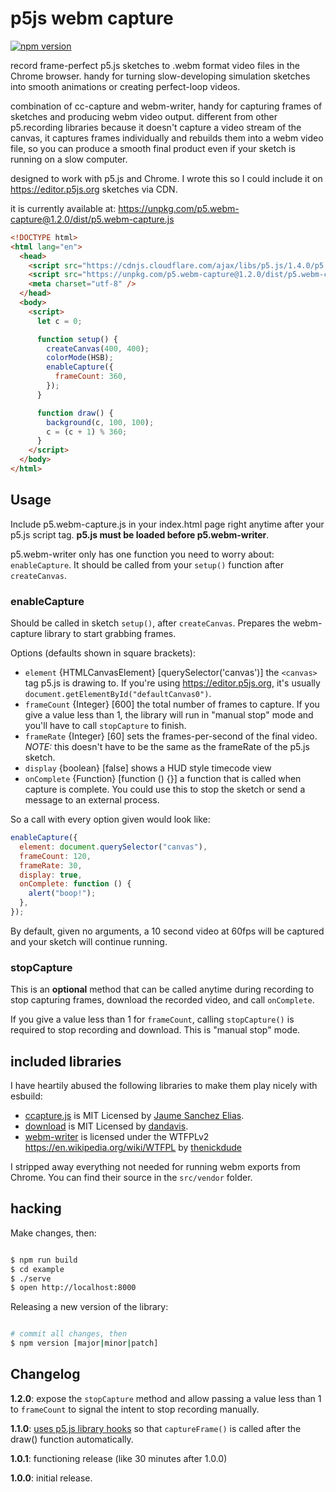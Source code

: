 # p5js webm capture

[![npm version](https://badge.fury.io/js/p5.webm-capture.svg)](https://badge.fury.io/js/p5.webm-capture)

record frame-perfect p5.js sketches to .webm format video files in the Chrome browser. handy for turning slow-developing simulation sketches into smooth animations or creating perfect-loop videos.

combination of cc-capture and webm-writer, handy for capturing frames of sketches and producing webm video output. different from other p5.recording libraries because it doesn't capture a video stream of the canvas, it captures frames individually and rebuilds them into a webm video file, so you can produce a smooth final product even if your sketch is running on a slow computer.

designed to work with p5.js and Chrome. I wrote this so I could include it on https://editor.p5js.org sketches via CDN.

it is currently available at: https://unpkg.com/p5.webm-capture@1.2.0/dist/p5.webm-capture.js

```html
<!DOCTYPE html>
<html lang="en">
  <head>
    <script src="https://cdnjs.cloudflare.com/ajax/libs/p5.js/1.4.0/p5.js"></script>
    <script src="https://unpkg.com/p5.webm-capture@1.2.0/dist/p5.webm-capture.js"></script>
    <meta charset="utf-8" />
  </head>
  <body>
    <script>
      let c = 0;

      function setup() {
        createCanvas(400, 400);
        colorMode(HSB);
        enableCapture({
          frameCount: 360,
        });
      }

      function draw() {
        background(c, 100, 100);
        c = (c + 1) % 360;
      }
    </script>
  </body>
</html>
```

## Usage

Include p5.webm-capture.js in your index.html page right anytime after your p5.js script tag. **p5.js must be loaded before p5.webm-writer**.

p5.webm-writer only has one function you need to worry about: `enableCapture`. It should be called from your `setup()` function after `createCanvas`.

### enableCapture

Should be called in sketch `setup()`, after `createCanvas`. Prepares the webm-capture library to start grabbing frames.

Options (defaults shown in square brackets):

- `element` {HTMLCanvasElement} [querySelector('canvas')] the `<canvas>` tag p5.js is drawing to. If you're using https://editor.p5js.org, it's usually `document.getElementById("defaultCanvas0")`.
- `frameCount` {Integer} [600] the total number of frames to capture. If you give a value less than 1, the library will run in "manual stop" mode and you'll have to call `stopCapture` to finish.
- `frameRate` {Integer} [60] sets the frames-per-second of the final video. _NOTE:_ this doesn't have to be the same as the frameRate of the p5.js sketch.
- `display` {boolean} [false] shows a HUD style timecode view
- `onComplete` {Function} [function () {}] a function that is called when capture is complete. You could use this to stop the sketch or send a message to an external process.

So a call with every option given would look like:

```js
enableCapture({
  element: document.querySelector("canvas"),
  frameCount: 120,
  frameRate: 30,
  display: true,
  onComplete: function () {
    alert("boop!");
  },
});
```

By default, given no arguments, a 10 second video at 60fps will be captured and your sketch will continue running.

### stopCapture

This is an **optional** method that can be called anytime during recording to stop capturing frames, download the recorded video, and call `onComplete`.

If you give a value less than 1 for `frameCount`, calling `stopCapture()` is required to stop recording and download. This is "manual stop" mode.

## included libraries

I have heartily abused the following libraries to make them play nicely with esbuild:

- [ccapture.js](https://github.com/spite/ccapture.js) is MIT Licensed by [Jaume Sanchez Elias](https://github.com/spite).
- [download](https://github.com/rndme/download) is MIT Licensed by [dandavis](https://github.com/rndme).
- [webm-writer](https://github.com/thenickdude/webm-writer-js) is licensed under the WTFPLv2 https://en.wikipedia.org/wiki/WTFPL by [thenickdude](https://github.com/thenickdude)

I stripped away everything not needed for running webm exports from Chrome. You can find their source in the `src/vendor` folder.

## hacking

Make changes, then:

```sh

$ npm run build
$ cd example
$ ./serve
$ open http://localhost:8000
```

Releasing a new version of the library:

```sh

# commit all changes, then
$ npm version [major|minor|patch]
```

## Changelog

**1.2.0**: expose the `stopCapture` method and allow passing a value less than 1 to `frameCount` to signal the intent to stop recording manually.

**1.1.0**: [uses p5.js library hooks](https://github.com/processing/p5.js/blob/fd5240a9/contributor_docs/creating_libraries.md#use-registermethod-to-register-functions-with-p5-that-should-be-called-at-various-times) so that `captureFrame()` is called after the draw() function automatically.

**1.0.1**: functioning release (like 30 minutes after 1.0.0)

**1.0.0**: initial release.
